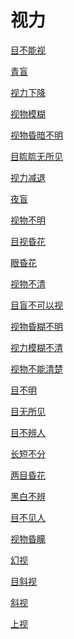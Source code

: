 # 视力[目不能视](https://www.gmzyjc.com/search/result?wd=目不能视)[青盲](https://www.gmzyjc.com/search/result?wd=青盲)[视力下降](https://www.gmzyjc.com/search/result?wd=视力下降)[视物模糊](https://www.gmzyjc.com/search/result?wd=视物模糊)[视物昏暗不明](https://www.gmzyjc.com/search/result?wd=视物昏暗不明)[目䀮䀮无所见](https://www.gmzyjc.com/search/result?wd=目䀮䀮无所见)[视力减退](https://www.gmzyjc.com/search/result?wd=视力减退)[夜盲](https://www.gmzyjc.com/search/result?wd=夜盲)[视物不明](https://www.gmzyjc.com/search/result?wd=视物不明)[目视昏花](https://www.gmzyjc.com/search/result?wd=目视昏花)[眼昏花](https://www.gmzyjc.com/search/result?wd=眼昏花)[视物不清](https://www.gmzyjc.com/search/result?wd=视物不清)[目盲不可以视](https://www.gmzyjc.com/search/result?wd=目盲不可以视)[视物昏糊不明](https://www.gmzyjc.com/search/result?wd=视物昏糊不明)[视力模糊不清](https://www.gmzyjc.com/search/result?wd=视力模糊不清)[视物不能清楚](https://www.gmzyjc.com/search/result?wd=视物不能清楚)[目不明](https://www.gmzyjc.com/search/result?wd=目不明)[目无所见](https://www.gmzyjc.com/search/result?wd=目无所见)[目不辨人](https://www.gmzyjc.com/search/result?wd=目不辨人)[长短不分](https://www.gmzyjc.com/search/result?wd=长短不分)[两目昏花](https://www.gmzyjc.com/search/result?wd=两目昏花)[黑白不辨](https://www.gmzyjc.com/search/result?wd=黑白不辨)[目不见人](https://www.gmzyjc.com/search/result?wd=目不见人)[视物昏矇](https://www.gmzyjc.com/search/result?wd=视物昏矇)[幻视](https://www.gmzyjc.com/search/result?wd=幻视)[目斜视](https://www.gmzyjc.com/search/result?wd=目斜视)[斜视](https://www.gmzyjc.com/search/result?wd=斜视)[上视](https://www.gmzyjc.com/search/result?wd=上视)